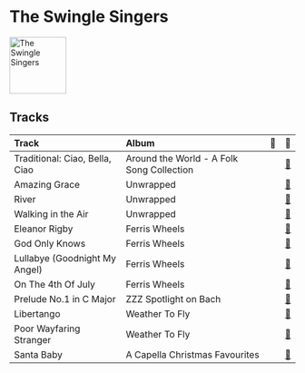 
# The Swingle Singers


<img src="https://i.scdn.co/image/ab6761610000e5eb9874bc44189b9b1a619e2b11" alt="The Swingle Singers" width="100" />

## Tracks

| Track                          | Album                                     | 💚   | 🔗                                                          |
|:-------------------------------|:------------------------------------------|:----|:-----------------------------------------------------------|
| Traditional: Ciao, Bella, Ciao | Around the World - A Folk Song Collection |     | [🔗](https://open.spotify.com/track/6bVBff0oOgog8kjTPLUgBI) |
| Amazing Grace                  | Unwrapped                                 |     | [🔗](https://open.spotify.com/track/0o1XNwvgJaeS7FT4bRDMvg) |
| River                          | Unwrapped                                 |     | [🔗](https://open.spotify.com/track/3tRp2GXDcwHuUkHHjPMf04) |
| Walking in the Air             | Unwrapped                                 |     | [🔗](https://open.spotify.com/track/3slx8Bk62t6dAawHNzKAOu) |
| Eleanor Rigby                  | Ferris Wheels                             |     | [🔗](https://open.spotify.com/track/4eAG3qbDfpjQZUpU5OzW0W) |
| God Only Knows                 | Ferris Wheels                             |     | [🔗](https://open.spotify.com/track/6CrOQIE1PpRdh12PvmUt3c) |
| Lullabye (Goodnight My Angel)  | Ferris Wheels                             |     | [🔗](https://open.spotify.com/track/1lCmkvrvjVsF53vovXU1h6) |
| On The 4th Of July             | Ferris Wheels                             |     | [🔗](https://open.spotify.com/track/5cdFeHoKQs72WRAvr5zB2O) |
| Prelude No.1 in C Major        | ZZZ Spotlight on Bach                     |     | [🔗](https://open.spotify.com/track/3xu4PEqXcUA34ZwbwPnD0L) |
| Libertango                     | Weather To Fly                            |     | [🔗](https://open.spotify.com/track/1gJS3bMQ5B6z9PxVrr7F2Y) |
| Poor Wayfaring Stranger        | Weather To Fly                            |     | [🔗](https://open.spotify.com/track/3vZI7kzLJgzZEVu8hB1ZTS) |
| Santa Baby                     | A Capella Christmas Favourites            |     | [🔗](https://open.spotify.com/track/7307wo13OdM2bjMSbqE6o2) |